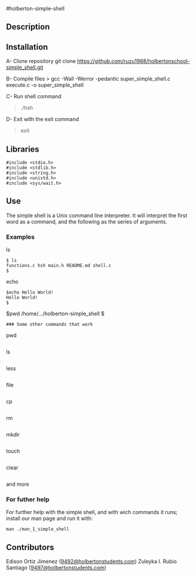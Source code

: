 #holberton-simple-shell
## Description

## Installation
 A- Clone repository
    git clone
    https://github.com/ruzu1988/holbertonschool-simple_shell.git

 B- Compile files
    > gcc -Wall -Werror -pedantic super_simple_shell.c execute.c -o super_simple_shell

 C- Run shell command
 > ./hsh

 D- Exit with the exit command
 > exit

## Libraries

    #include <stdio.h>
    #include <stdlib.h>
    #include <string.h>
    #include <unistd.h>
    #include <sys/wait.h>

## Use
The simple shell is a Unix command line interpreter.
It will interpret the first word as a command, and the following as the series of arguments.

### Examples
ls
```
$ ls
functions.c hsh main.h README.md shell.c
$
```
echo

    $echo Hello World!
    Hello World!
    $

$pwd
/home/.../holberton-simple_shell
$
```
### Some other commands that work
```
pwd
```

```
ls
```

```
less
```

```
file
```

```
cp
```

```
rm
```

```
mkdir
```

```
touch
```

```
clear
```

```
and more
### For futher help
For further help with the simple shell, and with wich commands it runs; install our man page and run it with:
```
man ./man_1_simple_shell
```
## Contributors
Edison Ortiz Jimenez (9492@holbertonstudents.com)
Zuleyka I. Rubio Santiago (9497@holbertonstudents.com)


